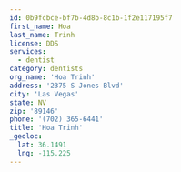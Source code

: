 ```yaml
---
id: 0b9fcbce-bf7b-4d8b-8c1b-1f2e117195f7
first_name: Hoa
last_name: Trinh
license: DDS
services:
  - dentist
category: dentists
org_name: 'Hoa Trinh'
address: '2375 S Jones Blvd'
city: 'Las Vegas'
state: NV
zip: '89146'
phone: '(702) 365-6441'
title: 'Hoa Trinh'
_geoloc:
  lat: 36.1491
  lng: -115.225
---
```

